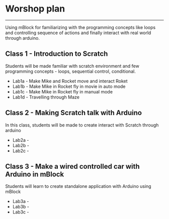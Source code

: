 # Worshop plan
---
Using mBlock for familiarizing with the programming concepts like loops and controlling sequence of actions and finally interact with real world through arduino.

## Class 1 - Introduction to Scratch

Students will be made familiar with scratch environment and few programming concepts - loops, sequential control, conditional.

* Lab1a - Make Mike and Rocket move and interact Roket
* Lab1b - Make Mike in Rocket fly in movie in auto mode
* Lab1c - Make Mike in Rocket fly in manual mode
* Lab1d - Travelling through Maze

## Class 2 - Making Scratch talk with Arduino

In this class, students will be made to create interact with Scratch through arduino

* Lab2a -
* Lab2b -
* Lab2c -



## Class 3 - Make a wired controlled car with Arduino in mBlock

Students will learn to create standalone application with Arduino using mBlock

* Lab3a -
* Lab3b -
* Lab3c -

